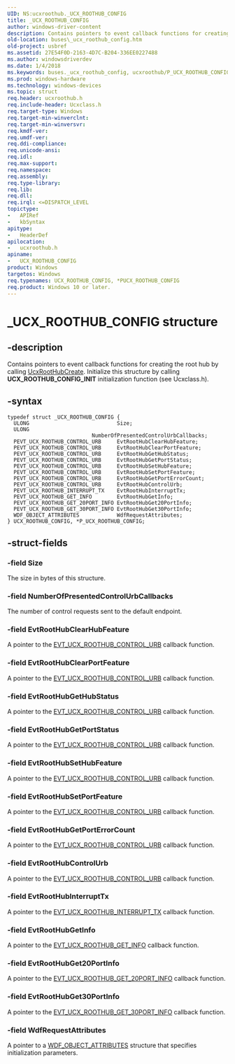 ```yaml
---
UID: NS:ucxroothub._UCX_ROOTHUB_CONFIG
title: _UCX_ROOTHUB_CONFIG
author: windows-driver-content
description: Contains pointers to event callback functions for creating the root hub by calling UcxRootHubCreate. Initialize this structure by calling UCX_ROOTHUB_CONFIG_INIT initialization function (see Ucxclass.h).
old-location: buses\_ucx_roothub_config.htm
old-project: usbref
ms.assetid: 27E54F0D-2163-4D7C-B204-336EE0227488
ms.author: windowsdriverdev
ms.date: 1/4/2018
ms.keywords: buses._ucx_roothub_config, ucxroothub/P_UCX_ROOTHUB_CONFIG, ucxroothub/_UCX_ROOTHUB_CONFIG, P_UCX_ROOTHUB_CONFIG structure pointer [Buses], UCX_ROOTHUB_CONFIG, P_UCX_ROOTHUB_CONFIG, UCX_ROOTHUB_CONFIG structure [Buses], _UCX_ROOTHUB_CONFIG, *PUCX_ROOTHUB_CONFIG
ms.prod: windows-hardware
ms.technology: windows-devices
ms.topic: struct
req.header: ucxroothub.h
req.include-header: Ucxclass.h
req.target-type: Windows
req.target-min-winverclnt: 
req.target-min-winversvr: 
req.kmdf-ver: 
req.umdf-ver: 
req.ddi-compliance: 
req.unicode-ansi: 
req.idl: 
req.max-support: 
req.namespace: 
req.assembly: 
req.type-library: 
req.lib: 
req.dll: 
req.irql: <=DISPATCH_LEVEL
topictype: 
-	APIRef
-	kbSyntax
apitype: 
-	HeaderDef
apilocation: 
-	ucxroothub.h
apiname: 
-	UCX_ROOTHUB_CONFIG
product: Windows
targetos: Windows
req.typenames: UCX_ROOTHUB_CONFIG, *PUCX_ROOTHUB_CONFIG
req.product: Windows 10 or later.
---
```


# _UCX_ROOTHUB_CONFIG structure


## -description


Contains pointers to event callback functions for creating the root hub by calling <a href="https://msdn.microsoft.com/library/windows/hardware/mt188048">UcxRootHubCreate</a>. Initialize this structure by calling <b>UCX_ROOTHUB_CONFIG_INIT</b> initialization function (see Ucxclass.h).


## -syntax


````
typedef struct _UCX_ROOTHUB_CONFIG {
  ULONG                            Size;
  ULONG                            NumberOfPresentedControlUrbCallbacks;
  PEVT_UCX_ROOTHUB_CONTROL_URB     EvtRootHubClearHubFeature;
  PEVT_UCX_ROOTHUB_CONTROL_URB     EvtRootHubClearPortFeature;
  PEVT_UCX_ROOTHUB_CONTROL_URB     EvtRootHubGetHubStatus;
  PEVT_UCX_ROOTHUB_CONTROL_URB     EvtRootHubGetPortStatus;
  PEVT_UCX_ROOTHUB_CONTROL_URB     EvtRootHubSetHubFeature;
  PEVT_UCX_ROOTHUB_CONTROL_URB     EvtRootHubSetPortFeature;
  PEVT_UCX_ROOTHUB_CONTROL_URB     EvtRootHubGetPortErrorCount;
  PEVT_UCX_ROOTHUB_CONTROL_URB     EvtRootHubControlUrb;
  PEVT_UCX_ROOTHUB_INTERRUPT_TX    EvtRootHubInterruptTx;
  PEVT_UCX_ROOTHUB_GET_INFO        EvtRootHubGetInfo;
  PEVT_UCX_ROOTHUB_GET_20PORT_INFO EvtRootHubGet20PortInfo;
  PEVT_UCX_ROOTHUB_GET_30PORT_INFO EvtRootHubGet30PortInfo;
  WDF_OBJECT_ATTRIBUTES            WdfRequestAttributes;
} UCX_ROOTHUB_CONFIG, *P_UCX_ROOTHUB_CONFIG;
````


## -struct-fields




### -field Size

The size in bytes of this structure.


### -field NumberOfPresentedControlUrbCallbacks

The number of control requests sent to the default endpoint.


### -field EvtRootHubClearHubFeature

A pointer to the <a href="..\ucxroothub\nc-ucxroothub-evt_ucx_roothub_control_urb.md">EVT_UCX_ROOTHUB_CONTROL_URB</a> callback function.


### -field EvtRootHubClearPortFeature

A pointer to the <a href="..\ucxroothub\nc-ucxroothub-evt_ucx_roothub_control_urb.md">EVT_UCX_ROOTHUB_CONTROL_URB</a> callback function.


### -field EvtRootHubGetHubStatus

A pointer to the <a href="..\ucxroothub\nc-ucxroothub-evt_ucx_roothub_control_urb.md">EVT_UCX_ROOTHUB_CONTROL_URB</a> callback function.


### -field EvtRootHubGetPortStatus

A pointer to the <a href="..\ucxroothub\nc-ucxroothub-evt_ucx_roothub_control_urb.md">EVT_UCX_ROOTHUB_CONTROL_URB</a> callback function.


### -field EvtRootHubSetHubFeature

A pointer to the <a href="..\ucxroothub\nc-ucxroothub-evt_ucx_roothub_control_urb.md">EVT_UCX_ROOTHUB_CONTROL_URB</a> callback function.


### -field EvtRootHubSetPortFeature

A pointer to the <a href="..\ucxroothub\nc-ucxroothub-evt_ucx_roothub_control_urb.md">EVT_UCX_ROOTHUB_CONTROL_URB</a> callback function.


### -field EvtRootHubGetPortErrorCount

A pointer to the <a href="..\ucxroothub\nc-ucxroothub-evt_ucx_roothub_control_urb.md">EVT_UCX_ROOTHUB_CONTROL_URB</a> callback function.


### -field EvtRootHubControlUrb

A pointer to the <a href="..\ucxroothub\nc-ucxroothub-evt_ucx_roothub_control_urb.md">EVT_UCX_ROOTHUB_CONTROL_URB</a> callback function.


### -field EvtRootHubInterruptTx

A pointer to the <a href="..\ucxroothub\nc-ucxroothub-evt_ucx_roothub_interrupt_tx.md">EVT_UCX_ROOTHUB_INTERRUPT_TX</a> callback function.


### -field EvtRootHubGetInfo

A pointer to the <a href="..\ucxroothub\nc-ucxroothub-evt_ucx_roothub_get_info.md">EVT_UCX_ROOTHUB_GET_INFO</a> callback function.


### -field EvtRootHubGet20PortInfo

A pointer to the <a href="..\ucxroothub\nc-ucxroothub-evt_ucx_roothub_get_20port_info.md">EVT_UCX_ROOTHUB_GET_20PORT_INFO</a> callback function.


### -field EvtRootHubGet30PortInfo

A pointer to the <a href="..\ucxroothub\nc-ucxroothub-evt_ucx_roothub_get_30port_info.md">EVT_UCX_ROOTHUB_GET_30PORT_INFO</a> callback function.


### -field WdfRequestAttributes

A pointer to a <a href="..\wdfobject\ns-wdfobject-_wdf_object_attributes.md">WDF_OBJECT_ATTRIBUTES</a> structure that specifies initialization parameters.

